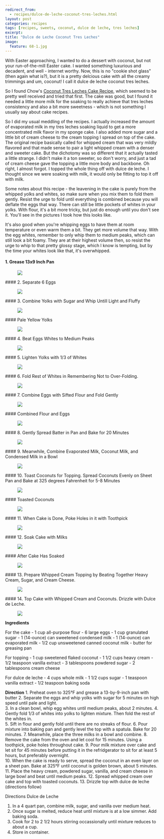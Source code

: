 ---redirect_from:   - recipes/dulce-de-leche-coconut-tres-leches.html
layout: post
categories: recipes
tags: [recipes, sweets, coconut, dulce de leche, tres leches]
excerpt: 
title: "Dulce de Leche Coconut Tres Leches"
image:
  feature: 68-1.jpg
---

With Easter approaching, I wanted to do a dessert with coconut, but not your run-of-the-mill Easter cake.  I wanted something luxurious and decadent, and well - internet worthy.  Now, this is no "cookie shot glass" (then again what is?), but it is a pretty delcious cake with all the creamy trimmings and um, coconut!  I call it dulce de leche coconut tres leches.  

So I found Chow's [Coconut Tres Leches Cake Recipe](http://www.chow.com/recipes/10649-coconut-tres-leches-cake), which seemed to be pretty well received and tried that first.  The cake was good, but I found it needed a little more milk for the soaking to really achieve that tres leches consistency and also a bit more sweetness - which is not something I usually say about cake recipes.

So I did my usual meddling of the recipes.  I actually increased the amount of evaporated milk in my tres leches soaking liquid to get a more concentrated milk flavor in my sponge cake.  I also added more sugar and a little bit of cream cheese to the cream topping I spread on top of the cake.  The original recipe basically called for whipped cream that was very mildly flavored and that made sense to pair a light whipped cream with a denser and sweeter cake.  But the dichotomy was so different that it actually tasted a little strange.  I didn't make it a ton sweeter, so don't worry, and just a tad of cream cheese gave the topping a little more body and backbone.  Oh right, I almost forgot.  I topped the whole thing off with dulce de leche.  I thought since we were soaking with milk, it would only be fitting to top it off with milk.

Some notes about this recipe - the leavening in the cake is purely from the whipped yolks and whites, so make sure when you mix them to fold them gently.  Resist the urge to fold until everything is combined because you will deflate the eggs that way.  There can still be little pockets of whites in your yolks.  With flour, it's a bit more tricky, but just do enough until you don't see it.  You'll see in the pictures I took how this looks like.

It's also good when you're whipping eggs to have them at room temperature or even warm them a bit.  They get more volume that way.  With the egg whites, remember to only whip them to medium peaks, which can still look a bit foamy.  They are at their highest volume then, so resist the urge to whip to that pretty glossy stage, which I know is tempting, but by the time your whites look like that, it's overwhipped.

#### 1. Grease 13x9 Inch Pan
<figure> <img src='/images/68-2.jpg'> </figure>
#### 2. Separate 6 Eggs
<figure> <img src='/images/68-3.jpg'> </figure>
#### 3. Combine Yolks with Sugar and Whip Untill Light and Fluffy
<figure> <img src='/images/68-4.jpg'> </figure>
#### Pale Yellow Yolks
<figure> <img src='/images/68-5.jpg'> </figure>
#### 4. Beat Eggs Whites to Medium Peaks
<figure> <img src='/images/68-6.jpg'> </figure>
#### 5. Lighten Yolks with 1/3 of Whites
<figure> <img src='/images/68-7.jpg'> </figure>
#### 6. Fold Rest of Whites in Remembering Not to Over-Folding.
<figure> <img src='/images/68-8.jpg'> </figure>
#### 7. Combine Eggs with Sifted Flour and Fold Gently
<figure> <img src='/images/68-9.jpg'> </figure>
#### Combined Flour and Eggs
<figure> <img src='/images/68-10.jpg'> </figure>
#### 8. Gently Spread Batter in Pan and Bake for 20 Minutes
<figure> <img src='/images/68-11.jpg'> </figure>
#### 9. Meanwhile, Combine Evaporated Milk, Coconut Milk, and Condensed Milk in a Bowl
<figure> <img src='/images/68-12.jpg'> </figure>
#### 10. Toast Coconuts for Topping.  Spread Coconuts Evenly on Sheet Pan and Bake at 325 degrees Fahrenheit for 5-8 Minutes
<figure> <img src='/images/68-15.jpg'> </figure>
#### Toasted Coconuts
<figure> <img src='/images/68-16.jpg'> </figure>
#### 11. When Cake is Done, Poke Holes in it with Toothpick
<figure> <img src='/images/68-13.jpg'> </figure>
#### 12. Soak Cake with Milks
<figure> <img src='/images/68-14.jpg'> </figure>
#### After Cake Has Soaked 
<figure> <img src='/images/68-17.jpg'> </figure>
#### 13. Prepare Whipped Cream Topping by Beating Together Heavy Cream, Sugar, and Cream Cheese.
<figure> <img src='/images/68-18.jpg'> </figure>
#### 14. Top Cake with Whipped Cream and Coconuts.  Drizzle with Dulce de Leche.
<figure> <img src='/images/68-19.jpg'> </figure>
<section class='recipe'>
<p><strong>Ingredients</strong></p>

<p>For the cake
- 1 cup all-purpose flour
- 6 large eggs
- 1 cup granulated sugar
- 1 (14-ounce) can sweetened condensed milk
- 1 (14-ounce) can evaporated milk 
- 1/2 cup unsweetened canned coconut milk
- butter for greasing pan</p>

<p>For topping
- 1 cup sweetened flaked coconut
- 1 1/2 cups heavy cream
- 1/2 teaspoon vanilla extract
- 3 tablespoons powdered sugar
- 2 tablespoons cream cheese</p>

<p>For dulce de leche
- 4 cups whole milk
- 1 1/2 cups sugar
- 1 teaspoon vanilla extract
- 1/2 teaspoon baking soda</p>

<p><strong>Direction</strong>
1. Preheat oven to 325°F and grease a 13-by-9-inch pan with butter
2. Separate the eggs and whip yolks with sugar for 5 minutes on high speed until pale and light.<br/>3. In a clean bowl, whip egg whites until medium peaks, about 2 minutes.
4. Gently fold 1/3 of whites into yolks to lighten mixture.  Then fold the rest of the whites in.<br/>5. Sift in flour and gently fold until there are no streaks of flour.
6. Pour mixture into baking pan and gently level the top with a spatula.  Bake for 20 minutes.
7. Meanwhile, place the three milks in a bowl and combine.
8. Remove the cake from the oven and let cool for 15 minutes.  Using a toothpick, poke holes throughout cake.
9. Pour milk mixture over cake and let sit for 45 minutes before putting it in the refridgerator to sit for at least 5 hours, but preferably overnight.<br/>10. When the cake is ready to serve, spread the coconut in an even layer on a sheet pan. Bake at 325°F until coconut is golden brown, about 5 minutes.<br/>11. Place the heavy cream, powdered sugar, vanilla, and cream cheese in large bowl and beat until medium peaks. 
12. Spread whipped cream over cake and top with toasted coconuts.
13. Drizzle top with dulce de leche (directions follow)</p>

<p>Directions Dulce de Leche</p>

<ol><li>In a 4 quart pan, combine milk, sugar, and vanilla over medium heat.  </li><li>Once sugar is melted, reduce heat until mixture is at a low simmer. Add baking soda.</li><li>Cook for 2 to 2 1/2 hours stirring occassionally until mixture reduces to about a cup.</li><li>Store in container.</li></ol></section>